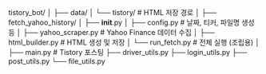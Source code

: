 tistory_bot/
│
├── data/
│   └── tistory/                      # HTML 저장 경로
│
├── fetch_yahoo_history/
│   ├── __init__.py
│   ├── config.py                     # 날짜, 티커, 파일명 생성 등
│   ├── yahoo_scraper.py              # Yahoo Finance 데이터 수집
│   ├── html_builder.py               # HTML 생성 및 저장
│   └── run_fetch.py                  # 전체 실행 (조립용)
│
├── main.py                           # Tistory 포스팅
├── driver_utils.py
├── login_utils.py
├── post_utils.py
└── file_utils.py
